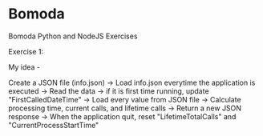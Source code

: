 # Bomoda

Bomoda Python and NodeJS Exercises

Exercise 1:

My idea - 

Create a JSON file (info.json) 
-> Load info.json everytime the application is executed 
-> Read the data 
-> if it is first time running, update "FirstCalledDateTime" 
-> Load every value from JSON file 
-> Calculate processing time, current calls, and lifetime calls 
-> Return a new JSON response 
-> When the application quit, reset "LifetimeTotalCalls" and "CurrentProcessStartTime"

